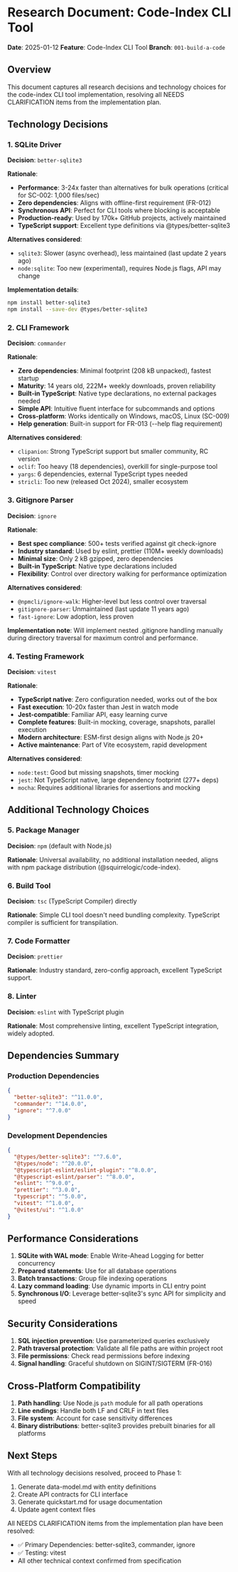 # Research Document: Code-Index CLI Tool

**Date**: 2025-01-12
**Feature**: Code-Index CLI Tool
**Branch**: `001-build-a-code`

## Overview

This document captures all research decisions and technology choices for the code-index CLI tool implementation, resolving all NEEDS CLARIFICATION items from the implementation plan.

## Technology Decisions

### 1. SQLite Driver

**Decision**: `better-sqlite3`

**Rationale**:
- **Performance**: 3-24x faster than alternatives for bulk operations (critical for SC-002: 1,000 files/sec)
- **Zero dependencies**: Aligns with offline-first requirement (FR-012)
- **Synchronous API**: Perfect for CLI tools where blocking is acceptable
- **Production-ready**: Used by 170k+ GitHub projects, actively maintained
- **TypeScript support**: Excellent type definitions via @types/better-sqlite3

**Alternatives considered**:
- `sqlite3`: Slower (async overhead), less maintained (last update 2 years ago)
- `node:sqlite`: Too new (experimental), requires Node.js flags, API may change

**Implementation details**:
```bash
npm install better-sqlite3
npm install --save-dev @types/better-sqlite3
```

### 2. CLI Framework

**Decision**: `commander`

**Rationale**:
- **Zero dependencies**: Minimal footprint (208 kB unpacked), fastest startup
- **Maturity**: 14 years old, 222M+ weekly downloads, proven reliability
- **Built-in TypeScript**: Native type declarations, no external packages needed
- **Simple API**: Intuitive fluent interface for subcommands and options
- **Cross-platform**: Works identically on Windows, macOS, Linux (SC-009)
- **Help generation**: Built-in support for FR-013 (--help flag requirement)

**Alternatives considered**:
- `clipanion`: Strong TypeScript support but smaller community, RC version
- `oclif`: Too heavy (18 dependencies), overkill for single-purpose tool
- `yargs`: 6 dependencies, external TypeScript types needed
- `stricli`: Too new (released Oct 2024), smaller ecosystem

### 3. Gitignore Parser

**Decision**: `ignore`

**Rationale**:
- **Best spec compliance**: 500+ tests verified against git check-ignore
- **Industry standard**: Used by eslint, prettier (110M+ weekly downloads)
- **Minimal size**: Only 2 kB gzipped, zero dependencies
- **Built-in TypeScript**: Native type declarations included
- **Flexibility**: Control over directory walking for performance optimization

**Alternatives considered**:
- `@npmcli/ignore-walk`: Higher-level but less control over traversal
- `gitignore-parser`: Unmaintained (last update 11 years ago)
- `fast-ignore`: Low adoption, less proven

**Implementation note**: Will implement nested .gitignore handling manually during directory traversal for maximum control and performance.

### 4. Testing Framework

**Decision**: `vitest`

**Rationale**:
- **TypeScript native**: Zero configuration needed, works out of the box
- **Fast execution**: 10-20x faster than Jest in watch mode
- **Jest-compatible**: Familiar API, easy learning curve
- **Complete features**: Built-in mocking, coverage, snapshots, parallel execution
- **Modern architecture**: ESM-first design aligns with Node.js 20+
- **Active maintenance**: Part of Vite ecosystem, rapid development

**Alternatives considered**:
- `node:test`: Good but missing snapshots, timer mocking
- `jest`: Not TypeScript native, large dependency footprint (277+ deps)
- `mocha`: Requires additional libraries for assertions and mocking

## Additional Technology Choices

### 5. Package Manager

**Decision**: `npm` (default with Node.js)

**Rationale**: Universal availability, no additional installation needed, aligns with npm package distribution (@squirrelogic/code-index).

### 6. Build Tool

**Decision**: `tsc` (TypeScript Compiler) directly

**Rationale**: Simple CLI tool doesn't need bundling complexity. TypeScript compiler is sufficient for transpilation.

### 7. Code Formatter

**Decision**: `prettier`

**Rationale**: Industry standard, zero-config approach, excellent TypeScript support.

### 8. Linter

**Decision**: `eslint` with TypeScript plugin

**Rationale**: Most comprehensive linting, excellent TypeScript integration, widely adopted.

## Dependencies Summary

### Production Dependencies
```json
{
  "better-sqlite3": "^11.0.0",
  "commander": "^14.0.0",
  "ignore": "^7.0.0"
}
```

### Development Dependencies
```json
{
  "@types/better-sqlite3": "^7.6.0",
  "@types/node": "^20.0.0",
  "@typescript-eslint/eslint-plugin": "^8.0.0",
  "@typescript-eslint/parser": "^8.0.0",
  "eslint": "^9.0.0",
  "prettier": "^3.0.0",
  "typescript": "^5.0.0",
  "vitest": "^1.0.0",
  "@vitest/ui": "^1.0.0"
}
```

## Performance Considerations

1. **SQLite with WAL mode**: Enable Write-Ahead Logging for better concurrency
2. **Prepared statements**: Use for all database operations
3. **Batch transactions**: Group file indexing operations
4. **Lazy command loading**: Use dynamic imports in CLI entry point
5. **Synchronous I/O**: Leverage better-sqlite3's sync API for simplicity and speed

## Security Considerations

1. **SQL injection prevention**: Use parameterized queries exclusively
2. **Path traversal protection**: Validate all file paths are within project root
3. **File permissions**: Check read permissions before indexing
4. **Signal handling**: Graceful shutdown on SIGINT/SIGTERM (FR-016)

## Cross-Platform Compatibility

1. **Path handling**: Use Node.js `path` module for all path operations
2. **Line endings**: Handle both LF and CRLF in text files
3. **File system**: Account for case sensitivity differences
4. **Binary distributions**: better-sqlite3 provides prebuilt binaries for all platforms

## Next Steps

With all technology decisions resolved, proceed to Phase 1:
1. Generate data-model.md with entity definitions
2. Create API contracts for CLI interface
3. Generate quickstart.md for usage documentation
4. Update agent context files

All NEEDS CLARIFICATION items from the implementation plan have been resolved:
- ✅ Primary Dependencies: better-sqlite3, commander, ignore
- ✅ Testing: vitest
- All other technical context confirmed from specification